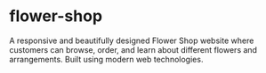 # flower-shop
A responsive and beautifully designed Flower Shop website where customers can browse, order, and learn about different flowers and arrangements. Built using modern web technologies.
